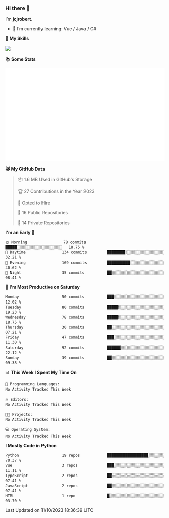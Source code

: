 ### Hi there 👋

I’m **jcjrobert**.

- 🌱 I’m currently learning: Vue / Java / C#

🌟 **My Skills**

![](https://img.shields.io/badge/-Python-3e74a2?style=flat-square&logo=Python&logoColor=fff)

📚 **Some Stats**

![](https://github.com/jcjrobert/github-stats/blob/master/generated/overview.svg)

<!--START_SECTION:waka-->
**🐱 My GitHub Data** 

> 📦 1.6 MB Used in GitHub's Storage 
 > 
> 🏆 27 Contributions in the Year 2023
 > 
> 💼 Opted to Hire
 > 
> 📜 16 Public Repositories 
 > 
> 🔑 14 Private Repositories 
 > 
**I'm an Early 🐤** 

```text
🌞 Morning                78 commits          █████░░░░░░░░░░░░░░░░░░░░   18.75 % 
🌆 Daytime                134 commits         ████████░░░░░░░░░░░░░░░░░   32.21 % 
🌃 Evening                169 commits         ██████████░░░░░░░░░░░░░░░   40.62 % 
🌙 Night                  35 commits          ██░░░░░░░░░░░░░░░░░░░░░░░   08.41 % 
```
📅 **I'm Most Productive on Saturday** 

```text
Monday                   50 commits          ███░░░░░░░░░░░░░░░░░░░░░░   12.02 % 
Tuesday                  80 commits          █████░░░░░░░░░░░░░░░░░░░░   19.23 % 
Wednesday                78 commits          █████░░░░░░░░░░░░░░░░░░░░   18.75 % 
Thursday                 30 commits          ██░░░░░░░░░░░░░░░░░░░░░░░   07.21 % 
Friday                   47 commits          ███░░░░░░░░░░░░░░░░░░░░░░   11.30 % 
Saturday                 92 commits          ██████░░░░░░░░░░░░░░░░░░░   22.12 % 
Sunday                   39 commits          ██░░░░░░░░░░░░░░░░░░░░░░░   09.38 % 
```


📊 **This Week I Spent My Time On** 

```text
💬 Programming Languages: 
No Activity Tracked This Week

🔥 Editors: 
No Activity Tracked This Week

🐱‍💻 Projects: 
No Activity Tracked This Week

💻 Operating System: 
No Activity Tracked This Week
```

**I Mostly Code in Python** 

```text
Python                   19 repos            ██████████████████░░░░░░░   70.37 % 
Vue                      3 repos             ███░░░░░░░░░░░░░░░░░░░░░░   11.11 % 
TypeScript               2 repos             ██░░░░░░░░░░░░░░░░░░░░░░░   07.41 % 
JavaScript               2 repos             ██░░░░░░░░░░░░░░░░░░░░░░░   07.41 % 
HTML                     1 repo              █░░░░░░░░░░░░░░░░░░░░░░░░   03.70 % 
```




 Last Updated on 11/10/2023 18:36:39 UTC
<!--END_SECTION:waka-->
